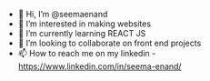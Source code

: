 - 👋 Hi, I’m @seemaenand
- 👀 I’m interested in making websites
- 🌱 I’m currently learning REACT JS
- 💞️ I’m looking to collaborate on front end projects
- 📫 How to reach me on my linkedin - https://www.linkedin.com/in/seema-enand/

<!---
seemaenand/seemaenand is a ✨ special ✨ repository because its `README.md` (this file) appears on your GitHub profile.
You can click the Preview link to take a look at your changes.
--->
